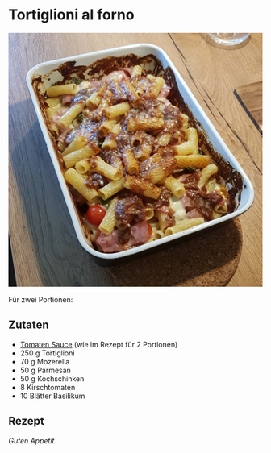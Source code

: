 # Tortiglioni al forno

![img](imgs/Tortiglioni_al_forno.jpg)

Für zwei Portionen:

## Zutaten
- [Tomaten Sauce](Tomaten_Sauce.md) (wie im Rezept für 2 Portionen)
- 250 g Tortiglioni
- 70 g Mozerella
- 50 g Parmesan
- 50 g Kochschinken
- 8 Kirschtomaten
- 10 Blätter Basilikum

## Rezept

*Guten Appetit*

